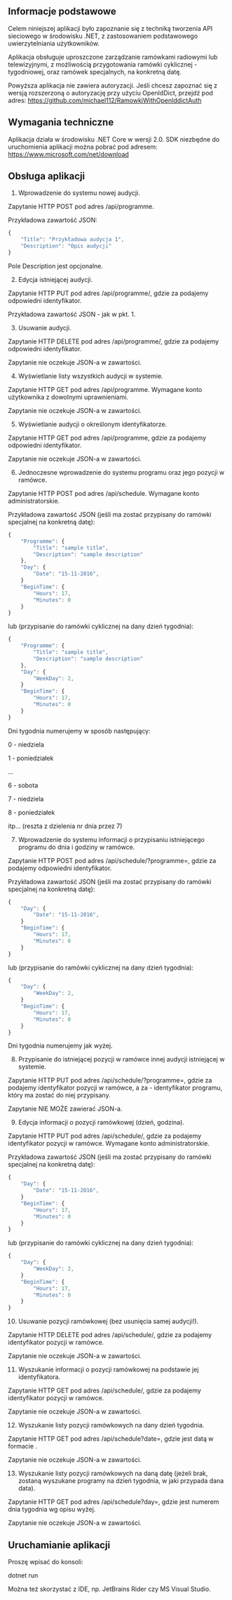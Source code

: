 ## Informacje podstawowe

Celem niniejszej aplikacji było zapoznanie się z techniką tworzenia API sieciowego w środowisku .NET, z zastosowaniem podstawowego uwierzytelniania użytkowników.

Aplikacja obsługuje uproszczone zarządzanie ramówkami radiowymi lub telewizyjnymi, z możliwością przygotowania ramówki cyklicznej - tygodniowej, oraz ramówek specjalnych, na konkretną datę.

Powyższa aplikacja nie zawiera autoryzacji. Jeśli chcesz zapoznać się z wersją rozszerzoną o autoryzację przy użyciu OpenIdDict, przejdź pod adres: https://github.com/michael112/RamowkiWithOpenIddictAuth

## Wymagania techniczne

Aplikacja działa w środowisku .NET Core w wersji 2.0. SDK niezbędne do uruchomienia aplikacji można pobrać pod adresem: https://www.microsoft.com/net/download

## Obsługa aplikacji

1. Wprowadzenie do systemu nowej audycji.

Zapytanie HTTP POST pod adres /api/programme.

Przykładowa zawartość JSON:

```javascript
{
	"Title": "Przykładowa audycja 1",
	"Description": "Opis audycji"
}
```

Pole Description jest opcjonalne.

2. Edycja istniejącej audycji.

Zapytanie HTTP PUT pod adres /api/programme/<programmeID>, gdzie za <programmeID> podajemy odpowiedni identyfikator.

Przykładowa zawartość JSON - jak w pkt. 1.

3. Usuwanie audycji.

Zapytanie HTTP DELETE pod adres /api/programme/<programmeID>, gdzie za <programmeID> podajemy odpowiedni identyfikator.

Zapytanie nie oczekuje JSON-a w zawartości.

4. Wyświetlanie listy wszystkich audycji w systemie.

Zapytanie HTTP GET pod adres /api/programme. Wymagane konto użytkownika z dowolnymi uprawnieniami.

Zapytanie nie oczekuje JSON-a w zawartości.

5. Wyświetlanie audycji o określonym identyfikatorze.

Zapytanie HTTP GET pod adres /api/programme, gdzie za <programmeID> podajemy odpowiedni identyfikator.

Zapytanie nie oczekuje JSON-a w zawartości.

6. Jednoczesne wprowadzenie do systemu programu oraz jego pozycji w ramówce.

Zapytanie HTTP POST pod adres /api/schedule. Wymagane konto administratorskie.

Przykładowa zawartość JSON (jeśli ma zostać przypisany do ramówki specjalnej na konkretną datę):

```javascript
{
	"Programme": {
		"Title": "sample title",
		"Description": "sample description"
	},
	"Day": {
		"Date": "15-11-2016",
	}
	"BeginTime": {
		"Hours": 17,
		"Minutes": 0
	}
}
```

lub (przypisanie do ramówki cyklicznej na dany dzień tygodnia):

```javascript
{
	"Programme": {
		"Title": "sample title",
		"Description": "sample description"
	},
	"Day": {
		"WeekDay": 2,
	}
	"BeginTime": {
		"Hours": 17,
		"Minutes": 0
	}
}
```

Dni tygodnia numerujemy w sposób następujący:

0 - niedziela

1 - poniedziałek

...

6 - sobota

7 - niedziela

8 - poniedziałek

itp... (reszta z dzielenia nr dnia przez 7)

7. Wprowadzenie do systemu informacji o przypisaniu istniejącego programu do dnia i godziny w ramówce.

Zapytanie HTTP POST pod adres /api/schedule/?programme=<programmeID>, gdzie za <programmeID> podajemy odpowiedni identyfikator.

Przykładowa zawartość JSON (jeśli ma zostać przypisany do ramówki specjalnej na konkretną datę):

```javascript
{
	"Day": {
		"Date": "15-11-2016",
	}
	"BeginTime": {
		"Hours": 17,
		"Minutes": 0
	}
}
```

lub (przypisanie do ramówki cyklicznej na dany dzień tygodnia):

```javascript
{
	"Day": {
		"WeekDay": 2,
	}
	"BeginTime": {
		"Hours": 17,
		"Minutes": 0
	}
}
```

Dni tygodnia numerujemy jak wyżej.

8. Przypisanie do istniejącej pozycji w ramówce innej audycji istniejącej w systemie.

Zapytanie HTTP PUT pod adres /api/schedule/<scheduleID>?programme=<programmeID>, gdzie za <scheduleID> podajemy identyfikator pozycji w ramówce, a za <programmeID> - identyfikator programu, który ma zostać do niej przypisany.

Zapytanie NIE MOŻE zawierać JSON-a.

9. Edycja informacji o pozycji ramówkowej (dzień, godzina).

Zapytanie HTTP PUT pod adres /api/schedule/<scheduleID>, gdzie za <scheduleID> podajemy identyfikator pozycji w ramówce. Wymagane konto administratorskie.

Przykładowa zawartość JSON (jeśli ma zostać przypisany do ramówki specjalnej na konkretną datę):

```javascript
{
	"Day": {
		"Date": "15-11-2016",
	}
	"BeginTime": {
		"Hours": 17,
		"Minutes": 0
	}
}
```

lub (przypisanie do ramówki cyklicznej na dany dzień tygodnia):

```javascript
{
	"Day": {
		"WeekDay": 2,
	}
	"BeginTime": {
		"Hours": 17,
		"Minutes": 0
	}
}
```

10. Usuwanie pozycji ramówkowej (bez usunięcia samej audycji!).

Zapytanie HTTP DELETE pod adres /api/schedule/<scheduleID>, gdzie za <scheduleID> podajemy identyfikator pozycji w ramówce.

Zapytanie nie oczekuje JSON-a w zawartości.

11. Wyszukanie informacji o pozycji ramówkowej na podstawie jej identyfikatora.

Zapytanie HTTP GET pod adres /api/schedule/<scheduleID>, gdzie za <scheduleID> podajemy identyfikator pozycji w ramówce.

Zapytanie nie oczekuje JSON-a w zawartości.

12. Wyszukanie listy pozycji ramówkowych na dany dzień tygodnia.

Zapytanie HTTP GET pod adres /api/schedule?date=<date>, gdzie <date> jest datą w formacie <dd-mm-yyyy>.

Zapytanie nie oczekuje JSON-a w zawartości.

13. Wyszukanie listy pozycji ramówkowych na daną datę (jeżeli brak, zostaną wyszukane programy na dzień tygodnia, w jaki przypada dana data).

Zapytanie HTTP GET pod adres /api/schedule?day=<dayNumber>, gdzie <dayNumber> jest numerem dnia tygodnia wg opisu wyżej.

Zapytanie nie oczekuje JSON-a w zawartości.

## Uruchamianie aplikacji

Proszę wpisać do konsoli:

dotnet run

Można też skorzystać z IDE, np. JetBrains Rider czy MS Visual Studio.